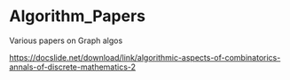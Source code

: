 # Algorithm_Papers
Various papers on Graph algos

https://docslide.net/download/link/algorithmic-aspects-of-combinatorics-annals-of-discrete-mathematics-2
